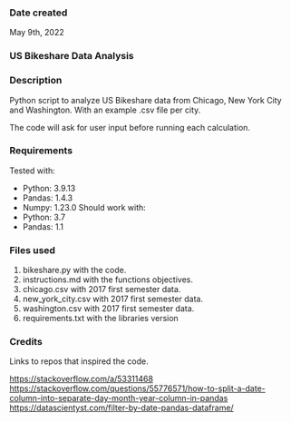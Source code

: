### Date created
May 9th, 2022

### US Bikeshare Data Analysis

### Description
Python script to analyze US Bikeshare data from Chicago, New York City and Washington. With an example .csv file per city.

The code will ask for user input before running each calculation.

### Requirements
Tested with:
- Python: 3.9.13
- Pandas: 1.4.3
- Numpy: 1.23.0
Should work with:
- Python: 3.7
- Pandas: 1.1

### Files used
1. bikeshare.py with the code.
2. instructions.md with the functions objectives.
3. chicago.csv with 2017 first semester data.
4. new_york_city.csv with 2017 first semester data.
5. washington.csv with 2017 first semester data.
6. requirements.txt with the libraries version

### Credits
Links to repos that inspired the code.

https://stackoverflow.com/a/53311468
https://stackoverflow.com/questions/55776571/how-to-split-a-date-column-into-separate-day-month-year-column-in-pandas
https://datascientyst.com/filter-by-date-pandas-dataframe/
